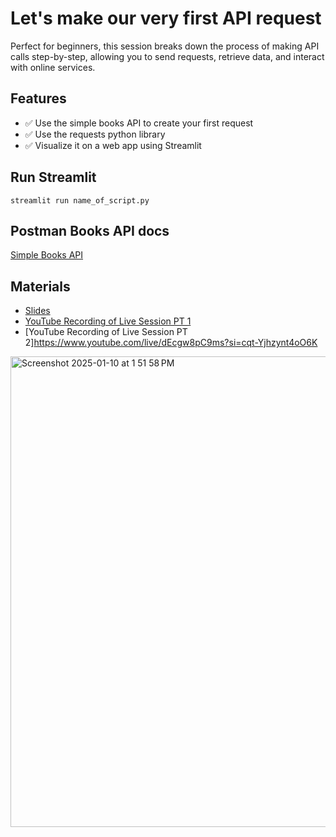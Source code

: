 # Let's make our very first API request
Perfect for beginners, this session breaks down the process of making API calls step-by-step, allowing you to send requests, retrieve data, and interact with online services.

## Features
- ✅ Use the simple books API to create your first request
- ✅ Use the requests python library
- ✅ Visualize it on a web app using Streamlit

## Run Streamlit
`streamlit run name_of_script.py`

## Postman Books API docs
[Simple Books API](https://www.postman.com/image-nation/simple-books-api/overview)

## Materials
- [Slides](https://docs.google.com/presentation/d/1gqTWYRlN1UiWSyx-UBazm31kN--w67-JdW5Aka1yUHA/edit?usp=sharing)
- [YouTube Recording of Live Session PT 1](https://www.youtube.com/live/eLfmafuzcqI?si=oDK_hQvdn4_ok9E7)
- [YouTube Recording of Live Session PT 2]https://www.youtube.com/live/dEcgw8pC9ms?si=cqt-Yjhzynt4oO6K

<img width="753" alt="Screenshot 2025-01-10 at 1 51 58 PM" src="https://github.com/user-attachments/assets/d27f6062-cac2-4456-a458-918bd6a67349" />
